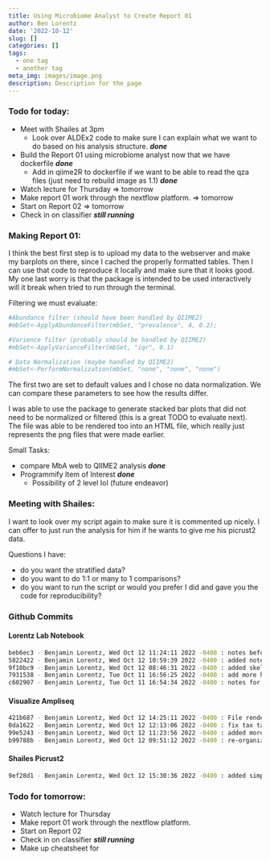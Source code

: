 ```yaml
---
title: Using Microbiome Analyst to Create Report 01
author: Ben Lorentz
date: '2022-10-12'
slug: []
categories: []
tags:
  - one tag
  - another tag
meta_img: images/image.png
description: Description for the page
---
```


### Todo for today:

- Meet with Shailes at 3pm
  - Look over ALDEx2 code to make sure I can explain what we want to do based on his analysis structure. ***done***
- Build the Report 01 using microbiome analyst now that we have dockerfile ***done***
  - Add in qiime2R to dockerfile if we want to be able to read the qza files (just need to rebuild image as 1.1) ***done*** 
- Watch lecture for Thursday => tomorrow
- Make report 01 work through the nextflow platform. => tomorrow
- Start on Report 02 => tomorrow
- Check in on classifier ***still running***

### Making Report 01: 

I think the best first step is to upload my data to the webserver and make my barplots on there, since I cached the properly formatted tables. Then I can use that code to reproduce it locally and make sure that it looks good. My one last worry is that the package is intended to be used interactively will it break when tried to run through the terminal.

Filtering we must evaluate:

```bash
#Abundance filter (should have been handled by QIIME2)
#mbSet<-ApplyAbundanceFilter(mbSet, "prevalence", 4, 0.2);

#Varience filter (probably should be handled by QIIME2)
#mbSet<-ApplyVarianceFilter(mbSet, "iqr", 0.1)

# Data Normalization (maybe handled by QIIME2)
#mbSet<-PerformNormalization(mbSet, "none", "none", "none")
```

The first two are set to default values and I chose no data normalization. We can compare these parameters to see how the results differ.

I was able to use the package to generate stacked bar plots that did not need to be normalized or filtered (this is a great TODO to evaluate next). The file was able to be rendered too into an HTML file, which really just represents the png files that were made earlier.

Small Tasks:
- compare MbA web to QIIME2 analysis ***done***
- Programmify Item of Interest ***done*** 
  - Possibility of 2 level IoI (future endeavor)


### Meeting with Shailes:

I want to look over my script again to make sure it is commented up nicely. I can offer to just run the analysis for him if he wants to give me his picrust2 data. 

Questions I have:

- do you want the stratified data?
- do you want to do 1:1 or many to 1 comparisons?
- do you want to run the script or would you prefer I did and gave you the code for reproducibility? 

### Github Commits

#### Lorentz Lab Notebook

```bash
beb6ec3 - Benjamin Lorentz, Wed Oct 12 11:24:11 2022 -0400 : notes before lunch
5822422 - Benjamin Lorentz, Wed Oct 12 10:59:39 2022 -0400 : added note about the params for MbA filtering
9f10bc9 - Benjamin Lorentz, Wed Oct 12 08:46:31 2022 -0400 : added skeleton for wednesday
7931538 - Benjamin Lorentz, Tue Oct 11 16:56:25 2022 -0400 : add more headings in
c602907 - Benjamin Lorentz, Tue Oct 11 16:54:34 2022 -0400 : notes for tuesday
```

#### Visualize Ampliseq

```bash
421b687 - Benjamin Lorentz, Wed Oct 12 14:25:11 2022 -0400 : File renders as well as I think It can for right now
0da1622 - Benjamin Lorentz, Wed Oct 12 12:13:06 2022 -0400 : fix tax table and a couple other issues
99e5243 - Benjamin Lorentz, Wed Oct 12 11:23:56 2022 -0400 : added more lines to MbA script want to try run without filtering
b99788b - Benjamin Lorentz, Wed Oct 12 09:51:12 2022 -0400 : re-organize the mba filed
```

#### Shailes Picrust2

```bash
9ef28d1 - Benjamin Lorentz, Wed Oct 12 15:30:36 2022 -0400 : added simple analysis for Shailes
```

### Todo for tomorrow: 

- Watch lecture for Thursday 
- Make report 01 work through the nextflow platform. 
- Start on Report 02 
- Check in on classifier ***still running***
- Make up cheatsheet for 